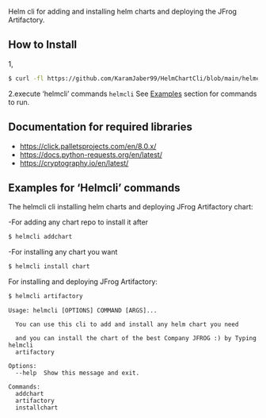 Helm cli for adding and installing helm charts and deploying the JFrog Artifactory.
## How to Install
 1,
 ``` sh
$ curl -fl https://github.com/KaramJaber99/HelmChartCli/blob/main/helmcli.sh | bash
````
2.execute ‘helmcli’ commands `helmcli` See [Examples](#Examples) section for commands to run.
## Documentation for required libraries
- https://click.palletsprojects.com/en/8.0.x/
- https://docs.python-requests.org/en/latest/
- https://cryptography.io/en/latest/
## Examples for ‘Helmcli’ commands
The helmcli cli installing helm charts and deploying JFrog Artifactory chart: <br />

-For adding any chart repo to install it after <br />
 ``` sh
$ helmcli addchart 
````
 -For installing any chart you want <br />
 ``` sh
$ helmcli install chart 
````
For installing and deploying JFrog Artifactory: <br />
``` sh
$ helmcli artifactory 
````



```commandline
Usage: helmcli [OPTIONS] COMMAND [ARGS]...

  You can use this cli to add and install any helm chart you need

  and you can install the chart of the best Company JFROG :) by Typing helmcli
  artifactory

Options:
  --help  Show this message and exit.

Commands:
  addchart
  artifactory
  installchart
  ```
